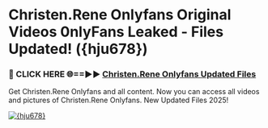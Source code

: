 # Christen.Rene Onlyfans Original Videos 0nlyFans Leaked - Files Updated! ({hju678})

<h3>🔴 CLICK HERE 🌐==►► <a href="https://tinyurl.com/ms9xzufz" rel="nofollow">Christen.Rene Onlyfans Updated Files</a></h3>

Get Christen.Rene Onlyfans and all content. Now you can access all videos and pictures of Christen.Rene Onlyfans. New Updated Files 2025!

[![{hju678}](https://i.imgur.com/PQ7UWWw.gif)](https://tinyurl.com/ms9xzufz)